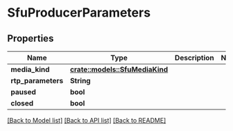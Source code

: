 # SfuProducerParameters

## Properties

Name | Type | Description | Notes
------------ | ------------- | ------------- | -------------
**media_kind** | [**crate::models::SfuMediaKind**](SFUMediaKind.md) |  | 
**rtp_parameters** | **String** |  | 
**paused** | **bool** |  | 
**closed** | **bool** |  | 

[[Back to Model list]](../README.md#documentation-for-models) [[Back to API list]](../README.md#documentation-for-api-endpoints) [[Back to README]](../README.md)


